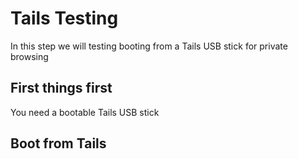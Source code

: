 # Tails Testing
In this step we will testing booting from a Tails USB stick for private browsing


## First things first
You need a bootable Tails USB stick

## Boot from Tails

